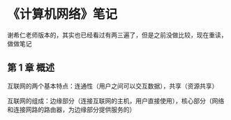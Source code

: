 # 《计算机网络》笔记

谢希仁老师版本的，其实也已经看过有两三遍了，但是之前没做比较，现在重读，做做笔记

## 第 1 章 概述

互联网的两个基本特点：连通性（用户之间可以交互数据），共享（资源共享）

互联网的组成：边缘部分（连接互联网的主机，用户直接使用），核心部分（网络和连接网路的路由器，为边缘部分提供服务的）
